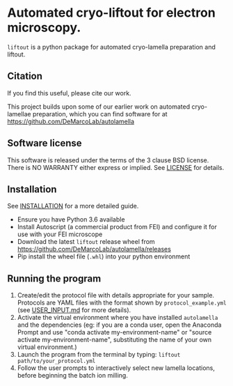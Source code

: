 
# Automated cryo-liftout for electron microscopy.

`liftout` is a python package for automated cryo-lamella preparation and
liftout.

## Citation
If you find this useful, please cite our work.

This project builds upon some of our earlier work on automated cryo-lamellae preparation, which you can find software for at https://github.com/DeMarcoLab/autolamella

## Software license
This software is released under the terms of the 3 clause BSD license.
There is NO WARRANTY either express or implied.
See [LICENSE](LICENSE) for details.

## Installation
See [INSTALLATION](INSTALLATION.md) for a more detailed guide.

* Ensure you have Python 3.6 available
* Install Autoscript (a commercial product from FEI)
and configure it for use with your FEI microscope
* Download the latest `liftout` release wheel from https://github.com/DeMarcoLab/autolamella/releases
* Pip install the wheel file (`.whl`) into your python environment

## Running the program
1. Create/edit the protocol file with details appropriate for your sample.
Protocols are YAML files with the format shown by `protocol_example.yml`
(see [USER_INPUT.md](USER_INPUT.md) for more details).
2. Activate the virtual environment where you have installed `autolamella` and
the dependencies (eg: if you are a conda user, open the Anaconda Prompt and
use "conda activate my-environment-name" or
"source activate my-environment-name", substituting the name of your own
virtual environment.)
3. Launch the program from the terminal by typing:
`liftout path/to/your_protocol.yml`
4. Follow the user prompts to interactively select new lamella locations,
before beginning the batch ion milling.